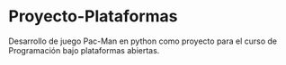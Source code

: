 # Proyecto-Plataformas
Desarrollo de juego Pac-Man en python como proyecto para el curso de Programación bajo plataformas abiertas.
